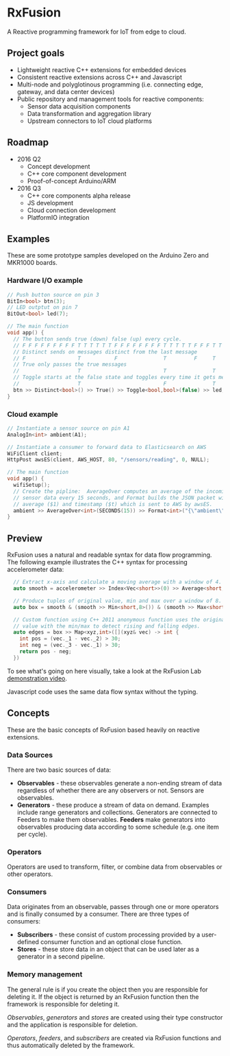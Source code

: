 # RxFusion

A Reactive programming framework for IoT from edge to cloud.

## Project goals

* Lightweight reactive C++ extensions for embedded devices
* Consistent reactive extensions across C++ and Javascript
* Multi-node and polyglotinous programming (i.e. connecting edge, gateway, and data center devices)
* Public repository and management tools for reactive components:
  * Sensor data acquisition components
  * Data transformation and aggregation library
  * Upstream connectors to IoT cloud platforms

## Roadmap

* 2016 Q2
  * Concept development
  * C++ core component development
  * Proof-of-concept Arduino/ARM
* 2016 Q3
  * C++ core components alpha release
  * JS development
  * Cloud connection development
  * PlatformIO integration

## Examples

These are some prototype samples developed on the Arduino Zero and
MKR1000 boards.

### Hardware I/O example

```c++
// Push button source on pin 3
BitIn<bool> btn(3);
// LED outptut on pin 7
BitOut<bool> led(7);

// The main function
void app() {
  // The button sends true (down) false (up) every cycle.
  // F F F F F F F F F T T T T T T F F F F F F F F T T T T T F F F T T F
  // Distinct sends on messages distinct from the last message
  // F                 T           F               T         F     T   F
  // True only passes the true messages
  //                   T                           T               T
  // Toggle starts at the false state and toggles every time it gets message
  //                   T                           F               T
  btn >> Distinct<bool>() >> True() >> Toggle<bool,bool>(false) >> led;
}
```

### Cloud example

```c++
// Instantiate a sensor source on pin A1
AnalogIn<int> ambient(A1);

// Instantiate a consumer to forward data to Elasticsearch on AWS
WiFiClient client;
HttpPost awsES(client, AWS_HOST, 80, "/sensors/reading", 0, NULL);

// The main function
void app() {
  wifiSetup();
  // Create the pipline:  AverageOver computes an average of the incoming
  // sensor data every 15 seconds, and Format builds the JSON packet with the
  // average ($1) and timestamp ($t) which is sent to AWS by awsES.
  ambient >> AverageOver<int>(SECONDS(15)) >> Format<int>("{\"ambient\":$1,\"ts\":$t000}") >> awsES;
}
```


## Preview

RxFusion uses a natural and readable syntax for data flow programming.
The following example illustrates the C++ syntax for processing
accelerometer data:

```c++
  // Extract x-axis and calculate a moving average with a window of 4.
  auto smooth = accelerometer >> Index<Vec<short>>(0) >> Average<short,4>();

  // Produce tuples of original value, min and max over a window of 8.
  auto box = smooth & (smooth >> Min<short,8>()) & (smooth >> Max<short,9>());

  // Custom function using C++ 2011 anonymous function uses the original
  // value with the min/max to detect rising and falling edges.
  auto edges = box >> Map<xyz,int>([](xyz& vec) -> int {
    int pos = (vec._1 - vec._2) > 30;
    int neg = (vec._3 - vec._1) > 30;
    return pos - neg;
  })
```

To see what's going on here visually, take a look at the RxFusion Lab
[demonstration video](https://www.youtube.com/watch?v=mB-89ANRdmU).

Javascript code uses the same data flow syntax without the typing.

## Concepts

These are the basic concepts of RxFusion based heavily on reactive extensions.

### Data Sources

There are two basic sources of data:

* __Observables__ - these observables generate a non-ending stream of
data regardless of whether there are any observers or not.  Sensors are
observables.
* __Generators__ - these produce a stream of data on demand.  Examples
include range generators and collections.  Generators are connected to
Feeders to make them observables.  __Feeders__ make generators into
observables producing data according to some schedule (e.g. one item
per cycle).

### Operators

Operators are used to transform, filter, or combine data from
observables or other operators.

### Consumers

Data originates from an observable, passes through one or more
operators and is finally consumed by a consumer.  There are three
types of consumers:

* __Subscribers__ - these consist of custom processing provided by a
user-defined consumer function and an optional close function.
* __Stores__ - these store data in an object that can be used later as
a generator in a second pipeline.

### Memory management

The general rule is if you create the object then you are responsible
for deleting it.  If the object is returned by an RxFusion function
then the framework is responsible for deleting it.

_Observables_, _generators_ and _stores_ are created using their type
constructor and the application is responsible for deletion.

_Operators_, _feeders_, and _subscribers_ are created via RxFusion
functions and thus automatically deleted by the framework.
